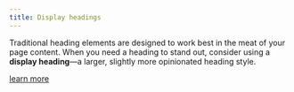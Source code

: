 ```yaml
---
title: Display headings
---
```

Traditional heading elements are designed to work best in the meat of your page content. When you need a heading to stand out, consider using a **display heading**—a larger, slightly more opinionated heading style.

[learn more](https://getbootstrap.com/docs/4.1/content/typography/#display-headings)